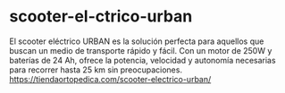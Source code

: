 # scooter-el-ctrico-urban
El scooter eléctrico URBAN es la solución perfecta para aquellos que buscan un medio de transporte rápido y fácil. Con un motor de 250W y baterías de 24 Ah, ofrece la potencia, velocidad y autonomía necesarias para recorrer hasta 25 km sin preocupaciones. https://tiendaortopedica.com/scooter-electrico-urban/

